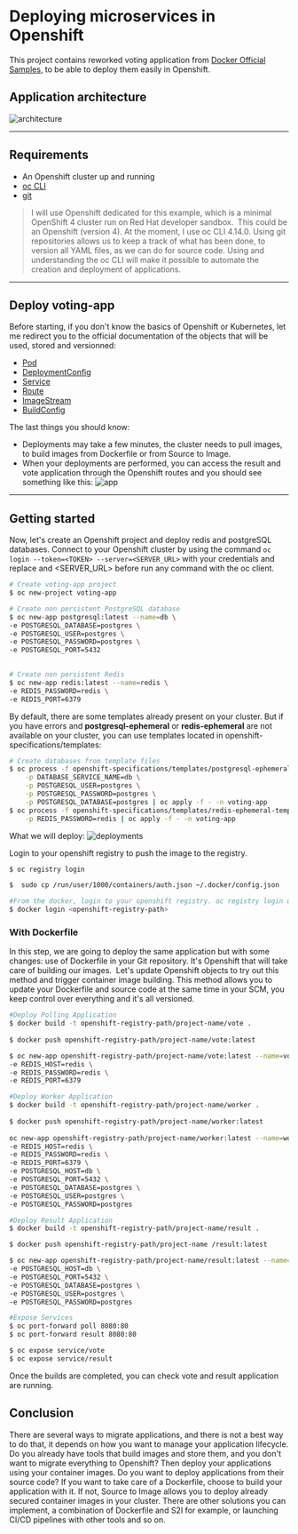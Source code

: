 # Deploying microservices in Openshift

This project contains reworked voting application from [Docker Official Samples](https://github.com/dockersamples/example-voting-app), to be able to deploy them easily in Openshift.

## Application architecture

![architecture](docs/img/architecture.png)

---

## Requirements

- An Openshift cluster up and running
- [oc CLI](https://medium.com/r/?url=https%3A%2F%2Fmirror.openshift.com%2Fpub%2Fopenshift-v4%2Fclients%2Foc%2Flatest%2F)
- [git](https://medium.com/r/?url=https%3A%2F%2Fgit-scm.com%2Fdownloads)

>I will use Openshift dedicated for this example, which is a minimal OpenShift 4 cluster run on Red Hat developer sandbox. 
This could be an Openshift (version 4).
At the moment, I use oc CLI 4.14.0.
Using git repositories allows us to keep a track of what has been done, to version all YAML files, as we can do for source code.
Using and understanding the oc CLI will make it possible to automate the creation and deployment of applications.

---

## Deploy voting-app

Before starting, if you don't know the basics of Openshift or Kubernetes, let me redirect you to the official documentation of the objects that will be used, stored and versionned:
- [Pod](https://docs.openshift.com/container-platform/4.6/rest_api/workloads_apis/pod-core-v1.html)
- [DeploymentConfig](https://docs.openshift.com/container-platform/4.6/rest_api/workloads_apis/deploymentconfig-apps-openshift-io-v1.html)
- [Service](https://docs.openshift.com/container-platform/4.6/rest_api/network_apis/service-core-v1.html)
- [Route](https://docs.openshift.com/container-platform/4.6/rest_api/network_apis/route-route-openshift-io-v1.html)
- [ImageStream](https://docs.openshift.com/container-platform/4.6/rest_api/image_apis/imagestream-image-openshift-io-v1.html)
- [BuildConfig](https://docs.openshift.com/container-platform/4.6/rest_api/workloads_apis/buildconfig-build-openshift-io-v1.html)

The last things you should know:
- Deployments may take a few minutes, the cluster needs to pull images, to build images from Dockerfile or from Source to Image.
- When your deployments are performed, you can access the result and vote application through the Openshift routes and you should see something like this:
![app](docs/img/vote-result.png)

---

## Getting started

Now, let's create an Openshift project and deploy redis and postgreSQL databases.
Connect to your Openshift cluster by using the command `oc login --token=<TOKEN> --server=<SERVER_URL>` with your credentials and replace <TOKEN> and <SERVER_URL> before run any command with the oc client.

```bash
# Create voting-app project
$ oc new-project voting-app

# Create non persistent PostgreSQL database
$ oc new-app postgresql:latest --name=db \ 
-e POSTGRESQL_DATABASE=postgres \ 
-e POSTGRESQL_USER=postgres \ 
-e POSTGRESQL_PASSWORD=postgres \ 
-e POSTGRESQL_PORT=5432 
 

# Create non persistent Redis
$ oc new-app redis:latest --name=redis \
-e REDIS_PASSWORD=redis \
-e REDIS_PORT=6379 
```

By default, there are some templates already present on your cluster.
But if you have errors and **postgresql-ephemeral** or **redis-ephemeral** are not available on your cluster, you can use templates located in openshift-specifications/templates:
```bash
# Create databases from template files
$ oc process -f openshift-specifications/templates/postgresql-ephemeral-template.yaml \
    -p DATABASE_SERVICE_NAME=db \
    -p POSTGRESQL_USER=postgres \
    -p POSTGRESQL_PASSWORD=postgres \
    -p POSTGRESQL_DATABASE=postgres | oc apply -f - -n voting-app
$ oc process -f openshift-specifications/templates/redis-ephemeral-template.yaml \
    -p REDIS_PASSWORD=redis | oc apply -f - -n voting-app
```

What we will deploy:
![deployments](docs/img/deployments.png)

Login to your openshift registry to push the image to the registry. 
```bash
$ oc registry login 

$  sudo cp /run/user/1000/containers/auth.json ~/.docker/config.json 

#From the docker, login to your openshift registry. oc registry login displays the path to registry, use that path for login
$ docker login <openshift-registry-path>
```
###  With Dockerfile
In this step, we are going to deploy the same application but with some changes: use of Dockerfile in your Git repository. It's Openshift that will take care of building our images. 
Let's update Openshift objects to try out this method and trigger container image building.
This method allows you to update your Dockerfile and source code at the same time in your SCM, you keep control over everything and it's all versioned.

```bash
#Deploy Polling Application
$ docker build -t openshift-registry-path/project-name/vote . 
 
$ docker push openshift-registry-path/project-name/vote:latest 

$ oc new-app openshift-registry-path/project-name/vote:latest --name=vote \ 
-e REDIS_HOST=redis \ 
-e REDIS_PASSWORD=redis \ 
-e REDIS_PORT=6379 

#Deploy Worker Application 
$ docker build -t openshift-registry-path/project-name/worker . 
 
$ docker push openshift-registry-path/project-name/worker:latest 
 
oc new-app openshift-registry-path/project-name/worker:latest --name=worker \ 
-e REDIS_HOST=redis \ 
-e REDIS_PASSWORD=redis \ 
-e REDIS_PORT=6379 \ 
-e POSTGRESQL_HOST=db \ 
-e POSTGRESQL_PORT=5432 \ 
-e POSTGRESQL_DATABASE=postgres \ 
-e POSTGRESQL_USER=postgres \ 
-e POSTGRESQL_PASSWORD=postgres 

#Deploy Result Application
$ docker build -t openshift-registry-path/project-name/result .

$ docker push openshift-registry-path/project-name /result:latest 

$ oc new-app openshift-registry-path/project-name/result:latest --name=result \ 
-e POSTGRESQL_HOST=db \ 
-e POSTGRESQL_PORT=5432 \ 
-e POSTGRESQL_DATABASE=postgres \ 
-e POSTGRESQL_USER=postgres \ 
-e POSTGRESQL_PASSWORD=postgres

#Expose Services 
$ oc port-forward poll 8080:80 
$ oc port-forward result 8080:80 

$ oc expose service/vote 
$ oc expose service/result 
```

Once the builds are completed, you can check vote and result application are running.

## Conclusion
There are several ways to migrate applications, and there is not a best way to do that, it depends on how you want to manage your application lifecycle.
Do you already have tools that build images and store them, and you don't want to migrate everything to Openshift? Then deploy your applications using your container images.
Do you want to deploy applications from their source code? If you want to take care of a Dockerfile, choose to build your application with it. If not, Source to Image allows you to deploy already secured container images in your cluster.
There are other solutions you can implement, a combination of Dockerfile and S2I for example, or launching CI/CD pipelines with other tools and so on.
